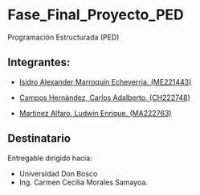 # Fase_Final_Proyecto_PED

Programación Estructurada (PED)

## Integrantes:

- [Isidro Alexander Marroquin Echeverria. (ME221443)](https://github.com/marroquin9953)

- [Campos Hernández, Carlos Adalberto. (CH222748)](https://github.com/marroquin9953)

- [ Martinez Alfaro, Ludwin Enrique. (MA222763) ](https://github.com/marroquin9953)

## Destinatario

Entregable dirigido hacia:

- Universidad Don Bosco
- Ing. Carmen Cecilia Morales Samayoa.